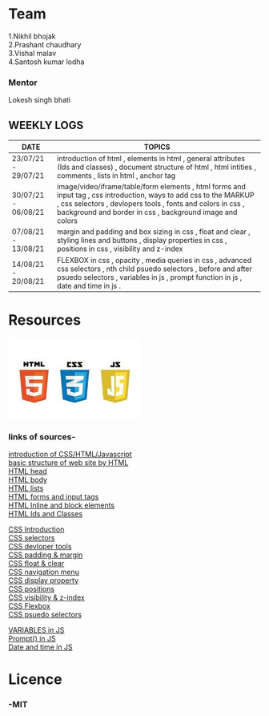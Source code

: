 # Team

1.Nikhil bhojak\
2.Prashant chaudhary\
3.Vishal malav\
4.Santosh kumar lodha

### Mentor
Lokesh singh bhati

## WEEKLY LOGS

|DATE|TOPICS|
|---|---|
|23/07/21 - 29/07/21|introduction of html , elements in html ,  general attributes (Ids and classes) , document structure of html , html intities , comments , lists in html , anchor tag |
|30/07/21 - 06/08/21| image/video/iframe/table/form elements , html forms and input tag , css introduction, ways to add css to the MARKUP , css selectors , devlopers tools , fonts and colors in css , background and border in css , background image and colors |
|07/08/21 - 13/08/21| margin and padding and box sizing in css , float and clear , styling lines and buttons , display properties in css , positions in css , visibility and z-index |
|14/08/21 - 20/08/21|FLEXBOX in css  , opacity , media queries in css , advanced css selectors , nth child psuedo selectors , before and after psuedo selectors ,  variables in js , prompt function in js , date and time in js . |


   # Resources
   ![HTML](htmlcssjs1.jfif)
   
### links of sources-

   [introduction of CSS/HTML/Javascript]( https://youtu.be/6mbwJ2xhgzM )  
   [basic structure of web site by HTML](https://youtu.be/IA8JWGP13dI )  
   [HTML head]( https://youtu.be/EZCc_4abdcE)  
   [HTML body]( https://youtu.be/ulv_q6-b7uI)  
   [HTML lists](https://youtu.be/N69xumSjg5Q )  
   [HTML forms and input tags]( https://youtu.be/KqJikDzb3l4)  
   [ HTML Inline and block elements ]( https://youtu.be/DFT9qxVCF6k)  
   [ HTML Ids and Classes]( https://youtu.be/BucLTOfLQsk) 

   [CSS Introduction](https://youtu.be/ua24185-rcw )  
   [CSS selectors](https://youtu.be/oPPym7UaSIo )  
   [CSS devloper tools](https://youtu.be/buxedopZbKM )  
   [CSS padding & margin](https://youtu.be/5koxb4JaDqc)   
   [CSS float & clear](https://youtu.be/6G42rXal5-g)    
   [CSS navigation menu](https://youtu.be/OsPOBsclJLU)       
   [CSS display property](https://youtu.be/YJtlXrzXXFk)     
   [CSS positions](https://youtu.be/MwGHiVl-gqk)  
   [CSS visibility & z-index](https://youtu.be/Uzuq2FGxgK4)     
   [CSS Flexbox](https://youtu.be/4ykmsTpIn08)    
   [CSS psuedo selectors](https://youtu.be/P-hZDC5YkJE)   

   [VARIABLES in JS ](https://youtu.be/xv82yODVXqo)   
   [Prompt() in JS ](https://youtu.be/pdqXYAe1kKA)    
   [Date and time  in JS ](https://youtu.be/6CJFCvSlKfs)


   # Licence

  ### **-MIT**
      
